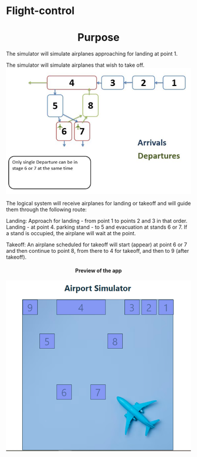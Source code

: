 # Flight-control
<div align="center">
<h1>Purpose</h1>
</div>
The simulator will simulate airplanes approaching for landing at point 1.

The simulator will simulate airplanes that wish to take off.
<img src="https://github.com/Tali74/Flight-control/blob/main/Capture.JPG" width="800">

The logical system will receive airplanes for landing or takeoff and will guide them through the following route:

Landing:
Approach for landing - from point 1 to points 2 and 3 in that order.
Landing - at point 4.
parking stand - to 5 and evacuation at stands 6 or 7. If a stand is occupied, the airplane will wait at the point.

Takeoff:
An airplane scheduled for takeoff will start (appear) at point 6 or 7 and then continue to point 8, from there to 4 for takeoff, and then to 9 (after takeoff).
<div align="center">
<h4>Preview of the app</h4>
<img src="https://github.com/Tali74/Flight-control/blob/main/airportSimulator.PNG" width="800">
</div>
